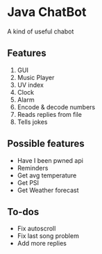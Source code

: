 # Java ChatBot
A kind of useful chabot

## Features
1. GUI
2. Music Player
3. UV index
4. Clock
5. Alarm
6. Encode & decode numbers
7. Reads replies from file
8. Tells jokes

## Possible features
* Have I been pwned api
* Reminders
* Get avg temperature
* Get PSI
* Get Weather forecast

## To-dos
* Fix autoscroll
* Fix last song problem
* Add more replies
